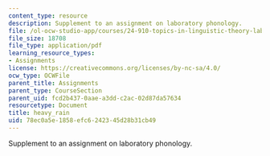 ```yaml
---
content_type: resource
description: Supplement to an assignment on laboratory phonology.
file: /ol-ocw-studio-app/courses/24-910-topics-in-linguistic-theory-laboratory-phonology-spring-2007/78ec0a5e1858efc6242345d28b31cb49_heavy_rain.pdf
file_size: 18708
file_type: application/pdf
learning_resource_types:
- Assignments
license: https://creativecommons.org/licenses/by-nc-sa/4.0/
ocw_type: OCWFile
parent_title: Assignments
parent_type: CourseSection
parent_uid: fcd2b437-0aae-a3dd-c2ac-02d87da57634
resourcetype: Document
title: heavy_rain
uid: 78ec0a5e-1858-efc6-2423-45d28b31cb49
---
```

Supplement to an assignment on laboratory phonology.